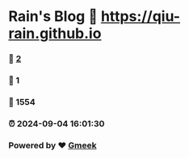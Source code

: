 # Rain's Blog :link: https://qiu-rain.github.io 
### :page_facing_up: [2](https://qiu-rain.github.io/tag.html) 
### :speech_balloon: 1 
### :hibiscus: 1554 
### :alarm_clock: 2024-09-04 16:01:30 
### Powered by :heart: [Gmeek](https://github.com/Meekdai/Gmeek)
